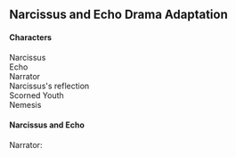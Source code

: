 <body>
  <h2>Narcissus and Echo Drama Adaptation</h2>
  <h4>Characters</h4>
  <p>Narcissus<br>Echo<br>Narrator<br>Narcissus's reflection<br>Scorned Youth<br>Nemesis</p>
  <h4>Narcissus and Echo</h4>
  <p>Narrator: 
</body>